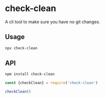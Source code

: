 # check-clean

A cli tool to make sure you have no git changes.

## Usage

```bash
npx check-clean
```

## API

```bash
npm install check-clean
```

```js
const {checkClean} = require('check-clean')

checkClean()
```
